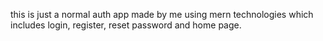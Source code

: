 this is just a normal auth app made by me using mern technologies which includes login, register, reset password and home page.